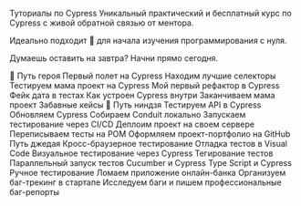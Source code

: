 Туториалы по Cypress
Уникальный практический и  бесплатный курс по Cypress с живой обратной связью от ментора.

Идеально подходит 🥳 для начала изучения программирования с нуля.

Думаешь оставить на завтра? Начни прямо сегодня.

🦸 Путь героя
 Первый полет на Cypress
 Находим лучшие селекторы
 Тестируем мама проект на Cypress
 Мой первый рефактор в Cypress
 Фейк дата в тестах
 Как устроен Cypress внутри
Заканчиваем мама проект
Забавные кейсы
🥷 Путь ниндзя
Тестируем API в Cypress
 Обновляем Cypress
Собираем Conduit локально
Запускаем тестирование через CI/CD
 Деплоим проект на своем сервере
Переписываем тесты на POM
Оформляем проект-портфолио на GitHub
 Путь джедая
Кросс-браузерное тестирование
Отладка тестов в Visual Code
Визуальное тестирование через Cypress
Тегирование тестов
Параллельный запуск тестов
Cucumber и Cypress
Type Script и Cypress
Ручное тестирование
Ломаем приложение онлайн-банка
Организуем баг-трекинг в стартапе
Исследуем баги и пишем профессиональные баг-репорты